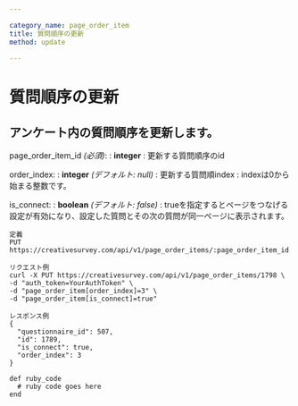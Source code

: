 ```yaml
---

category_name: page_order_item
title: 質問順序の更新
method: update

---
```


# 質問順序の更新

## アンケート内の質問順序を更新します。

page_order_item_id _(必須)_:
: __integer__
: 更新する質問順序のid

order_index:
: __integer__ _(デフォルト: null)_
: 更新する質問順index
: indexは0から始まる整数です。

is_connect:
: __boolean__ _(デフォルト: false)_
: trueを指定するとページをつなげる設定が有効になり、設定した質問とその次の質問が同一ページに表示されます。

~~~
定義
PUT https://creativesurvey.com/api/v1/page_order_items/:page_order_item_id

リクエスト例
curl -X PUT https://creativesurvey.com/api/v1/page_order_items/1798 \
-d "auth_token=YourAuthToken" \
-d "page_order_item[order_index]=3" \
-d "page_order_item[is_connect]=true"

レスポンス例
{
  "questionnaire_id": 507,
  "id": 1789,
  "is_connect": true,
  "order_index": 3
}

~~~

~~~
def ruby_code
  # ruby code goes here
end
~~~

